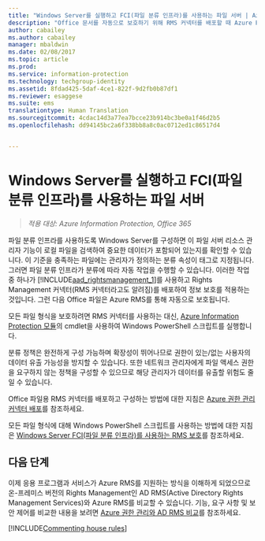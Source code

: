 ```yaml
---
title: "Windows Server를 실행하고 FCI(파일 분류 인프라)를 사용하는 파일 서버 | Azure Information Protection"
description: "Office 문서를 자동으로 보호하기 위해 RMS 커넥터를 배포할 때 Azure RMS에서 Windows Server 파일 분류 인프라를 사용하는 방법을 설명합니다."
author: cabailey
ms.author: cabailey
manager: mbaldwin
ms.date: 02/08/2017
ms.topic: article
ms.prod: 
ms.service: information-protection
ms.technology: techgroup-identity
ms.assetid: 8fdad425-5daf-4ce1-822f-9d2fb0b87df1
ms.reviewer: esaggese
ms.suite: ems
translationtype: Human Translation
ms.sourcegitcommit: 4cdac14d3a77ea7bcce23b914bc3be0a1f46d2b5
ms.openlocfilehash: dd94145bc2a6f338bb8a8c0ac0712ed1c86517d4


---
```



# <a name="file-servers-that-run-windows-server-and-use-file-classification-infrastructure-fci"></a>Windows Server를 실행하고 FCI(파일 분류 인프라)를 사용하는 파일 서버

>*적용 대상: Azure Information Protection, Office 365*


파일 분류 인프라를 사용하도록 Windows Server를 구성하면 이 파일 서버 리소스 관리자 기능이 로컬 파일을 검색하여 중요한 데이터가 포함되어 있는지를 확인할 수 있습니다. 이 기준을 충족하는 파일에는 관리자가 정의하는 분류 속성이 태그로 지정됩니다. 그러면 파일 분류 인프라가 분류에 따라 자동 작업을 수행할 수 있습니다. 이러한 작업 중 하나가 [!INCLUDE[aad_rightsmanagement_1](../includes/aad_rightsmanagement_1_md.md)]를 사용하고 Rights Management 커넥터(RMS 커넥터라고도 알려짐)를 배포하여 정보 보호를 적용하는 것입니다. 그런 다음 Office 파일은 Azure RMS를 통해 자동으로 보호됩니다.

모든 파일 형식을 보호하려면 RMS 커넥터를 사용하는 대신, [Azure Information Protection 모듈](../rms-client/client-admin-guide-powershell.md)의 cmdlet을 사용하여 Windows PowerShell 스크립트를 실행합니다.

분류 정책은 완전하게 구성 가능하며 확장성이 뛰어나므로 권한이 있는/없는 사용자의 데이터 유출 가능성을 방지할 수 있습니다. 또한 네트워크 관리자에게 파일 액세스 권한을 요구하지 않는 정책을 구성할 수 있으므로 해당 관리자가 데이터를 유출할 위험도 줄일 수 있습니다.

Office 파일용 RMS 커넥터를 배포하고 구성하는 방법에 대한 지침은 [Azure 권한 관리 커넥터 배포](../deploy-use/deploy-rms-connector.md)를 참조하세요.

모든 파일 형식에 대해 Windows PowerShell 스크립트를 사용하는 방법에 대한 지침은 [Windows Server FCI(파일 분류 인프라)를 사용하는 RMS 보호](../rms-client/configure-fci.md)를 참조하세요.



## <a name="next-steps"></a>다음 단계
이제 응용 프로그램과 서비스가 Azure RMS를 지원하는 방식을 이해하게 되었으므로 온-프레미스 버전의 Rights Management인 AD RMS(Active Directory Rights Management Services)와 Azure RMS를 비교할 수 있습니다. 기능, 요구 사항 및 보안 제어를 비교한 내용을 보려면 [Azure 권한 관리와 AD RMS 비교](compare-azure-rms-ad-rms.md)를 참조하세요.

[!INCLUDE[Commenting house rules](../includes/houserules.md)]




<!--HONumber=Feb17_HO2-->


